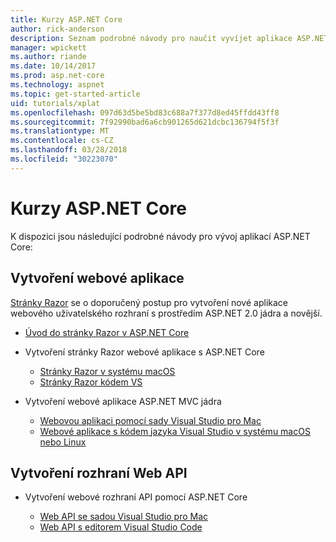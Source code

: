```yaml
---
title: Kurzy ASP.NET Core
author: rick-anderson
description: Seznam podrobné návody pro naučit vyvíjet aplikace ASP.NET Core.
manager: wpickett
ms.author: riande
ms.date: 10/14/2017
ms.prod: asp.net-core
ms.technology: aspnet
ms.topic: get-started-article
uid: tutorials/xplat
ms.openlocfilehash: 097d63d5be5bd83c688a7f377d8ed45ffdd43ff8
ms.sourcegitcommit: 7f92990bad6a6cb901265d621dcbc136794f5f3f
ms.translationtype: MT
ms.contentlocale: cs-CZ
ms.lasthandoff: 03/28/2018
ms.locfileid: "30223070"
---
```

# <a name="aspnet-core-tutorials"></a>Kurzy ASP.NET Core

K dispozici jsou následující podrobné návody pro vývoj aplikací ASP.NET Core:

## <a name="build-web-apps"></a>Vytvoření webové aplikace

[Stránky Razor](xref:mvc/razor-pages/index) se o doporučený postup pro vytvoření nové aplikace webového uživatelského rozhraní s prostředím ASP.NET 2.0 jádra a novější.

* [Úvod do stránky Razor v ASP.NET Core](xref:mvc/razor-pages/index)
* Vytvoření stránky Razor webové aplikace s ASP.NET Core

   * [Stránky Razor v systému macOS](xref:tutorials/razor-pages-mac/index)
   * [Stránky Razor kódem VS](xref:tutorials/razor-pages-vsc/index)  

* Vytvoření webové aplikace ASP.NET MVC jádra

   * [Webovou aplikaci pomocí sady Visual Studio pro Mac](first-mvc-app-mac/index.md)
   * [Webové aplikace s kódem jazyka Visual Studio v systému macOS nebo Linux](first-mvc-app-xplat/index.md)

## <a name="build-web-apis"></a>Vytvoření rozhraní Web API
* Vytvoření webové rozhraní API pomocí ASP.NET Core

  * [Web API se sadou Visual Studio pro Mac](xref:tutorials/first-web-api-mac)
  * [Web API s editorem Visual Studio Code](web-api-vsc.md)

